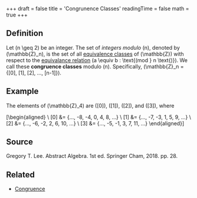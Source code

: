 +++
draft = false
title = 'Congrunence Classes'
readingTime = false
math = true
+++

## Definition
Let \(n \geq 2\) be an integer. The set of _integers modulo_ \(n\), denoted by \(\mathbb{Z}_n\), is the set of all [equivalence classes](./equivalence_class.md) of \(\mathbb{Z}\) with respect to the [equivalance relation](./equivalence_relation.md) \(a \equiv b \: \text{(mod } n \text{)}\). We call these **congruence classes** modulo \(n\). Specifically, \(\mathbb{Z}_n = \{[0], [1], [2], ..., [n-1]\}\).

## Example
The elements of \(\mathbb{Z}_4\) are \([0]\), \([1]\), \([2]\), and \([3]\), where

\[\begin{aligned}
\\
  [0] &= \{..., -8, -4, 0, 4, 8, ...\} \\
  [1] &= \{..., -7, -3, 1, 5, 9, ...\} \\
  [2] &= \{..., -6, -2, 2, 6, 10, ...\} \\
  [3] &= \{..., -5, -1, 3, 7, 11, ...\}
\end{aligned}\]

## Source
<!-- Author(s). Title of Textbook. Edition (if applicable). Publisher, Year. Page(s) used. -->
Gregory T. Lee. Abstract Algebra. 1st ed. Springer Cham, 2018. pp. 28.

## Related

- [Congruence](./congruence.md)
